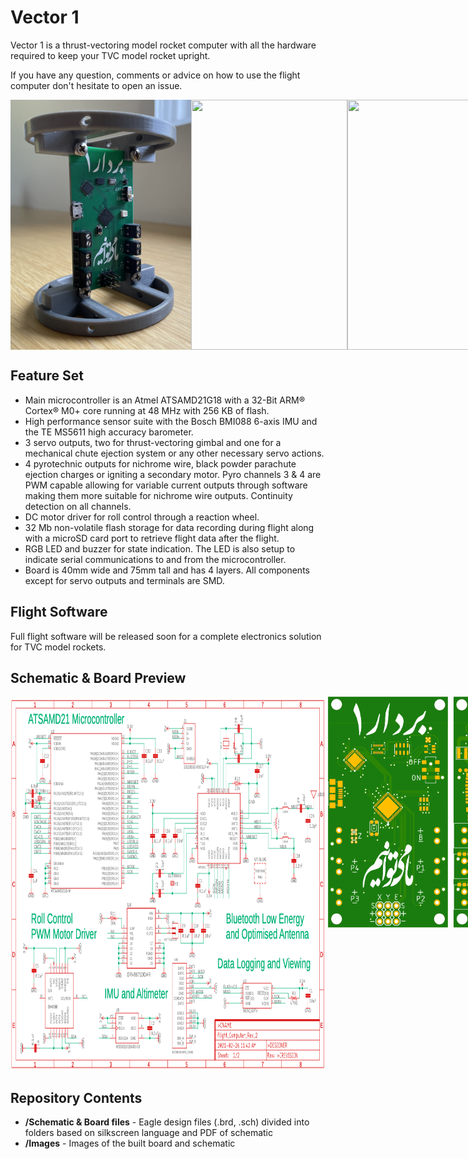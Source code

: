 # Vector 1
Vector 1 is a thrust-vectoring model rocket computer with all the hardware required to keep your TVC model rocket upright. 

If you have any question, comments or advice on how to use the flight computer don't hesitate to open an issue.

<div style="display:flex">
<img src="./Images/Brackets.jpg" height="400" />
<img src="./Images/Front.jpg" height="400" width="250"/>
<img src="./Images/Back.jpg" height="400" width="240"/>
</div>

## Feature Set

- Main microcontroller is an Atmel ATSAMD21G18 with a 32-Bit ARM® Cortex® M0+ core running at 48 MHz with 256 KB of flash. 
- High performance sensor suite with the Bosch BMI088 6-axis IMU and the TE MS5611 high accuracy barometer.
- 3 servo outputs, two for thrust-vectoring gimbal and one for a mechanical chute ejection system or any other necessary servo actions.
- 4 pyrotechnic outputs for nichrome wire, black powder parachute ejection charges or igniting a secondary motor. Pyro channels 3 & 4 are PWM capable allowing for variable current outputs through software making them more suitable for nichrome wire outputs. Continuity detection on all channels.
- DC motor driver for roll control through a reaction wheel. 
- 32 Mb non-volatile flash storage for data recording during flight along with a microSD card port to retrieve flight data after the flight.
- RGB LED and buzzer for state indication. The LED is also setup to indicate serial communications to and from the microcontroller.
- Board is 40mm wide and 75mm tall and has 4 layers. All components except for servo outputs and terminals are SMD.

## Flight Software

Full flight software will be released soon for a complete electronics solution for TVC model rockets.

## Schematic & Board Preview

<div style="display:flex">
<img src="./Images/Schematic.png" height="600" width="1000"/>
<img src="./Images/Board Front.png" height="370" width="200"/>
<img src="./Images/Board Back.png" height="370" width="200"/>
<img src="./Images/Routing Front.png" height="370" width="200"/>
<img src="./Images/Routing Back.png" height="370" width="200"/>
</div>

## Repository Contents

* **/Schematic & Board files** - Eagle design files (.brd, .sch) divided into folders based on silkscreen language and PDF of schematic
* **/Images** - Images of the built board and schematic
